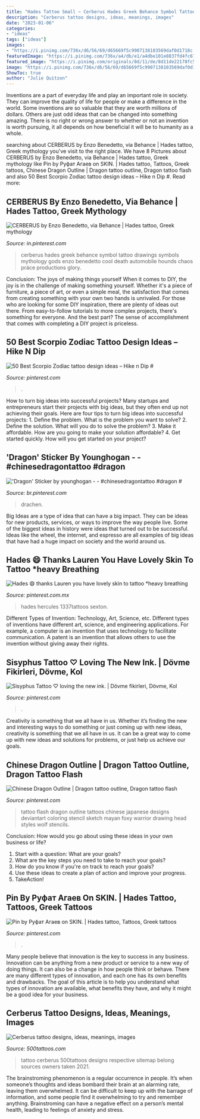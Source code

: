 ```yaml
---
title: "Hades Tattoo Small ~ Cerberus Hades Greek Behance Symbol Tattoo Drawings Symbols Mythology Gods Enzo Benedetto Cool Death Automobile Hounds Chaos Práce Productions Glory"
description: "Cerberus tattoo designs, ideas, meanings, images"
date: "2023-01-06"
categories:
- "ideas"
tags: ["ideas"]
images:
- "https://i.pinimg.com/736x/d6/56/69/d65669f5c9907138103569daf0d1718c.jpg"
featuredImage: "https://i.pinimg.com/736x/a4/db/e1/a4dbe101e8837fd4fc67e819d23c24d1.jpg"
featured_image: "https://i.pinimg.com/originals/8d/11/de/8d11de22178fc555311f8726b7788288.jpg"
image: "https://i.pinimg.com/736x/d6/56/69/d65669f5c9907138103569daf0d1718c.jpg"
ShowToc: true
author: "Julie Quitzon"
---
```



Inventions are a part of everyday life and play an important role in society. They can improve the quality of life for people or make a difference in the world. Some inventions are so valuable that they are worth millions of dollars. Others are just odd ideas that can be changed into something amazing. There is no right or wrong answer to whether or not an invention is worth pursuing, it all depends on how beneficial it will be to humanity as a whole.

	

		
searching about CERBERUS by Enzo Benedetto, via Behance | Hades tattoo, Greek mythology you've visit to the right place. We have 8 Pictures about CERBERUS by Enzo Benedetto, via Behance | Hades tattoo, Greek mythology like Pin by Руфат Агаев on SKIN. | Hades tattoo, Tattoos, Greek tattoos, Chinese Dragon Outline | Dragon tattoo outline, Dragon tattoo flash and also 50 Best Scorpio Zodiac tattoo design ideas – Hike n Dip #. Read more:
		
    
## CERBERUS By Enzo Benedetto, Via Behance | Hades Tattoo, Greek Mythology

<img loading=lazy src="https://i.pinimg.com/736x/e2/5f/14/e25f14ae6f2382a6f987e3e7e85dd3ce--platform-behance.jpg" onerror="this.onerror=null;this.src='https://tse4.mm.bing.net/th?id=OIP.SY1FizLARp1j2wkqy1zrsQHaHa&amp;pid=15.1';" alt="CERBERUS by Enzo Benedetto, via Behance | Hades tattoo, Greek mythology">

_Source: in.pinterest.com_

>cerberus hades greek behance symbol tattoo drawings symbols mythology gods enzo benedetto cool death automobile hounds chaos práce productions glory. 

	

Conclusion: The joys of making things yourself
When it comes to DIY, the joy is in the challenge of making something yourself. Whether it's a piece of furniture, a piece of art, or even a simple meal, the satisfaction that comes from creating something with your own two hands is unrivaled.
For those who are looking for some DIY inspiration, there are plenty of ideas out there. From easy-to-follow tutorials to more complex projects, there's something for everyone. And the best part? The sense of accomplishment that comes with completing a DIY project is priceless.

    
## 50 Best Scorpio Zodiac Tattoo Design Ideas – Hike N Dip #

<img loading=lazy src="https://i.pinimg.com/736x/d6/56/69/d65669f5c9907138103569daf0d1718c.jpg" onerror="this.onerror=null;this.src='https://tse3.mm.bing.net/th?id=OIP.gOkqGjelHPAN4yYliZ-kgAHaPZ&amp;pid=15.1';" alt="50 Best Scorpio Zodiac tattoo design ideas – Hike n Dip #">

_Source: pinterest.com_

>. 

	

How to turn big ideas into successful projects?
Many startups and entrepreneurs start their projects with big ideas, but they often end up not achieving their goals. Here are four tips to turn big ideas into successful projects: 1. Define the problem. What is the problem you want to solve? 2. Define the solution. What will you do to solve the problem? 3. Make it affordable. How are you going to make your solution affordable? 4. Get started quickly. How will you get started on your project?

    
## &#039;Dragon&#039; Sticker By Younghogan - - #chinesedragontattoo #dragon #

<img loading=lazy src="https://i.pinimg.com/736x/a4/db/e1/a4dbe101e8837fd4fc67e819d23c24d1.jpg" onerror="this.onerror=null;this.src='https://tse2.mm.bing.net/th?id=OIP.QSzvq7fcpnKiiQvOihEm0gHaJ3&amp;pid=15.1';" alt="&#039;Dragon&#039; Sticker by younghogan - - #chinesedragontattoo #dragon #">

_Source: br.pinterest.com_

>drachen. 

	

Big Ideas are a type of idea that can have a big impact. They can be ideas for new products, services, or ways to improve the way people live. Some of the biggest ideas in history were ideas that turned out to be successful. Ideas like the wheel, the internet, and espresso are all examples of big ideas that have had a huge impact on society and the world around us.

    
## Hades 😄 Thanks Lauren You Have Lovely Skin To Tattoo *heavy Breathing

<img loading=lazy src="https://i.pinimg.com/originals/f4/01/f9/f401f9ef3d01fd78b016f706b926f6ef.jpg" onerror="this.onerror=null;this.src='https://tse1.mm.bing.net/th?id=OIP.wzXZcn3AS4GXp1V7E5UbIQHaHa&amp;pid=15.1';" alt="Hades 😄 thanks Lauren you have lovely skin to tattoo *heavy breathing">

_Source: pinterest.com.mx_

>hades hercules 1337tattoos sexton. 

	

Different Types of Invention: Technology, Art, Science, etc.
Different types of inventions have different art, science, and engineering applications. For example, a computer is an invention that uses technology to facilitate communication. A patent is an invention that allows others to use the invention without giving away their rights.

    
## Sisyphus Tattoo ♡ Loving The New Ink. | Dövme Fikirleri, Dövme, Kol

<img loading=lazy src="https://i.pinimg.com/736x/08/25/0e/08250e522e19311514f8610e15d26e04.jpg" onerror="this.onerror=null;this.src='https://tse1.mm.bing.net/th?id=OIP.DpeXAToo_1JMr-JRTjx29gHaLH&amp;pid=15.1';" alt="Sisyphus Tattoo ♡ loving the new ink. | Dövme fikirleri, Dövme, Kol">

_Source: pinterest.com_

>. 

	

Creativity is something that we all have in us. Whether it’s finding the new and interesting ways to do something or just coming up with new ideas, creativity is something that we all have in us. It can be a great way to come up with new ideas and solutions for problems, or just help us achieve our goals.

    
## Chinese Dragon Outline | Dragon Tattoo Outline, Dragon Tattoo Flash

<img loading=lazy src="https://i.pinimg.com/originals/8d/11/de/8d11de22178fc555311f8726b7788288.jpg" onerror="this.onerror=null;this.src='https://tse1.mm.bing.net/th?id=OIP.JwGiWrrbUMR9YwnVaO0YDwHaJ9&amp;pid=15.1';" alt="Chinese Dragon Outline | Dragon tattoo outline, Dragon tattoo flash">

_Source: pinterest.com_

>tattoo flash dragon outline tattoos chinese japanese designs deviantart coloring stencil sketch mayan foxy warrior drawing head styles wolf stencils. 

	

Conclusion: How would you go about using these ideas in your own business or life?
1. Start with a question: What are your goals? 
2. What are the key steps you need to take to reach your goals? 
3. How do you know if you're on track to reach your goals? 
4. Use these ideas to create a plan of action and improve your progress. 
5. TakeAction!

    
## Pin By Руфат Агаев On SKIN. | Hades Tattoo, Tattoos, Greek Tattoos

<img loading=lazy src="https://i.pinimg.com/originals/69/23/1c/69231cb4d98224e3a492f4e578a1b967.jpg" onerror="this.onerror=null;this.src='https://tse3.mm.bing.net/th?id=OIP.hcT8CXEKZx8WeSF7pojRUgHaIr&amp;pid=15.1';" alt="Pin by Руфат Агаев on SKIN. | Hades tattoo, Tattoos, Greek tattoos">

_Source: pinterest.com_

>. 

	

Many people believe that innovation is the key to success in any business. Innovation can be anything from a new product or service to a new way of doing things. It can also be a change in how people think or behave. There are many different types of innovation, and each one has its own benefits and drawbacks. The goal of this article is to help you understand what types of innovation are available, what benefits they have, and why it might be a good idea for your business.

    
## Cerberus Tattoo Designs, Ideas, Meanings, Images

<img loading=lazy src="http://500tattoos.com/img/cerberus-tattoo/small/cerberus-tattoo-7292.jpg" onerror="this.onerror=null;this.src='https://tse3.mm.bing.net/th?id=OIP.SZNu9y0dE1MsZuiuFWI_jAAAAA&amp;pid=15.1';" alt="Cerberus tattoo designs, ideas, meanings, images">

_Source: 500tattoos.com_

>tattoo cerberus 500tattoos designs respective sitemap belong sources owners taken 2021. 

	

The brainstroming phenomenon is a regular occurrence in people. It’s when someone’s thoughts and ideas bombard their brain at an alarming rate, leaving them overwhelmed. It can be difficult to keep up with the barrage of information, and some people find it overwhelming to try and remember anything. Brainstroming can have a negative effect on a person’s mental health, leading to feelings of anxiety and stress.

